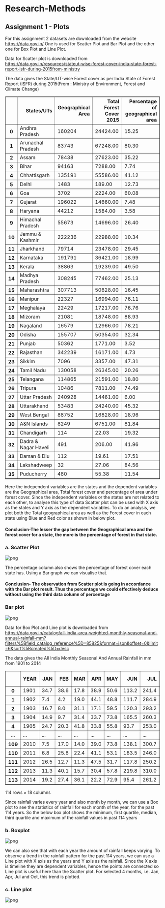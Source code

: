 # Research-Methods

## Assignment 1 - Plots



For this assignment 2 datasets are downloaded from the website https://data.gov.in/ 
One is used for Scatter Plot and Bar Plot and the other one for Box Plot and Line Plot.


Data for Scatter plot is downloaded from https://data.gov.in/resources/stateut-wise-forest-cover-india-state-forest-report-isfr-during-2015from-ministry

The data gives the State/UT-wise Forest cover as per India State of Forest Report (ISFR) during 2015(From : Ministry of Environment, Forest and Climate Change)


<div>

<table border="1" class="dataframe">
  <thead>
    <tr style="text-align: right;">
      <th></th>
      <th>States/UTs</th>
      <th>Geographical Area</th>
      <th>Total Forest Cover 2015</th>
      <th>Percentage of geographical area</th>
    </tr>
  </thead>
  <tbody>
    <tr>
      <th>0</th>
      <td>Andhra Pradesh</td>
      <td>160204</td>
      <td>24424.00</td>
      <td>15.25</td>
    </tr>
    <tr>
      <th>1</th>
      <td>Arunachal Pradesh</td>
      <td>83743</td>
      <td>67248.00</td>
      <td>80.30</td>
    </tr>
    <tr>
      <th>2</th>
      <td>Assam</td>
      <td>78438</td>
      <td>27623.00</td>
      <td>35.22</td>
    </tr>
    <tr>
      <th>3</th>
      <td>Bihar</td>
      <td>94163</td>
      <td>7288.00</td>
      <td>7.74</td>
    </tr>
    <tr>
      <th>4</th>
      <td>Chhattisgarh</td>
      <td>135191</td>
      <td>55586.00</td>
      <td>41.12</td>
    </tr>
    <tr>
      <th>5</th>
      <td>Delhi</td>
      <td>1483</td>
      <td>189.00</td>
      <td>12.73</td>
    </tr>
    <tr>
      <th>6</th>
      <td>Goa</td>
      <td>3702</td>
      <td>2224.00</td>
      <td>60.08</td>
    </tr>
    <tr>
      <th>7</th>
      <td>Gujarat</td>
      <td>196022</td>
      <td>14660.00</td>
      <td>7.48</td>
    </tr>
    <tr>
      <th>8</th>
      <td>Haryana</td>
      <td>44212</td>
      <td>1584.00</td>
      <td>3.58</td>
    </tr>
    <tr>
      <th>9</th>
      <td>Himachal Pradesh</td>
      <td>55673</td>
      <td>14696.00</td>
      <td>26.40</td>
    </tr>
    <tr>
      <th>10</th>
      <td>Jammu &amp; Kashmir</td>
      <td>222236</td>
      <td>22988.00</td>
      <td>10.34</td>
    </tr>
    <tr>
      <th>11</th>
      <td>Jharkhand</td>
      <td>79714</td>
      <td>23478.00</td>
      <td>29.45</td>
    </tr>
    <tr>
      <th>12</th>
      <td>Karnataka</td>
      <td>191791</td>
      <td>36421.00</td>
      <td>18.99</td>
    </tr>
    <tr>
      <th>13</th>
      <td>Kerala</td>
      <td>38863</td>
      <td>19239.00</td>
      <td>49.50</td>
    </tr>
    <tr>
      <th>14</th>
      <td>Madhya Pradesh</td>
      <td>308245</td>
      <td>77462.00</td>
      <td>25.13</td>
    </tr>
    <tr>
      <th>15</th>
      <td>Maharashtra</td>
      <td>307713</td>
      <td>50628.00</td>
      <td>16.45</td>
    </tr>
    <tr>
      <th>16</th>
      <td>Manipur</td>
      <td>22327</td>
      <td>16994.00</td>
      <td>76.11</td>
    </tr>
    <tr>
      <th>17</th>
      <td>Meghalaya</td>
      <td>22429</td>
      <td>17217.00</td>
      <td>76.76</td>
    </tr>
    <tr>
      <th>18</th>
      <td>Mizoram</td>
      <td>21081</td>
      <td>18748.00</td>
      <td>88.93</td>
    </tr>
    <tr>
      <th>19</th>
      <td>Nagaland</td>
      <td>16579</td>
      <td>12966.00</td>
      <td>78.21</td>
    </tr>
    <tr>
      <th>20</th>
      <td>Odisha</td>
      <td>155707</td>
      <td>50354.00</td>
      <td>32.34</td>
    </tr>
    <tr>
      <th>21</th>
      <td>Punjab</td>
      <td>50362</td>
      <td>1771.00</td>
      <td>3.52</td>
    </tr>
    <tr>
      <th>22</th>
      <td>Rajasthan</td>
      <td>342239</td>
      <td>16171.00</td>
      <td>4.73</td>
    </tr>
    <tr>
      <th>23</th>
      <td>Sikkim</td>
      <td>7096</td>
      <td>3357.00</td>
      <td>47.31</td>
    </tr>
    <tr>
      <th>24</th>
      <td>Tamil Nadu</td>
      <td>130058</td>
      <td>26345.00</td>
      <td>20.26</td>
    </tr>
    <tr>
      <th>25</th>
      <td>Telangana</td>
      <td>114865</td>
      <td>21591.00</td>
      <td>18.80</td>
    </tr>
    <tr>
      <th>26</th>
      <td>Tripura</td>
      <td>10486</td>
      <td>7811.00</td>
      <td>74.49</td>
    </tr>
    <tr>
      <th>27</th>
      <td>Uttar Pradesh</td>
      <td>240928</td>
      <td>14461.00</td>
      <td>6.00</td>
    </tr>
    <tr>
      <th>28</th>
      <td>Uttarakhand</td>
      <td>53483</td>
      <td>24240.00</td>
      <td>45.32</td>
    </tr>
    <tr>
      <th>29</th>
      <td>West Bengal</td>
      <td>88752</td>
      <td>16828.00</td>
      <td>18.96</td>
    </tr>
    <tr>
      <th>30</th>
      <td>A&amp;N Islands</td>
      <td>8249</td>
      <td>6751.00</td>
      <td>81.84</td>
    </tr>
    <tr>
      <th>31</th>
      <td>Chandigarh</td>
      <td>114</td>
      <td>22.03</td>
      <td>19.32</td>
    </tr>
    <tr>
      <th>32</th>
      <td>Dadra &amp; Nagar Haveli</td>
      <td>491</td>
      <td>206.00</td>
      <td>41.96</td>
    </tr>
    <tr>
      <th>33</th>
      <td>Daman &amp; Diu</td>
      <td>112</td>
      <td>19.61</td>
      <td>17.51</td>
    </tr>
    <tr>
      <th>34</th>
      <td>Lakshadweep</td>
      <td>32</td>
      <td>27.06</td>
      <td>84.56</td>
    </tr>
    <tr>
      <th>35</th>
      <td>Puducherry</td>
      <td>480</td>
      <td>55.38</td>
      <td>11.54</td>
    </tr>
  </tbody>
</table>
</div>

Here the independent variables are the states and the dependent variables are the Geographical area, Total forest cover and percentage of area under forest cover.
Since the independent variables or the states are not related to each other, to analyse this type of data Scatter plot can be used with X axis as the states and Y axis as the dependent variables.
To do an analysis, we plot both the Total geographical area as well as the Forest cover in each state using Blue and Red color as shown in below plot.

#### Conclusion-The lesser the gap between the Geographical area and the forest cover for a state, the more is the percentage of forest in that state.

### a. Scatter Plot

![png](a_Scatter_plot.png)


The percentage column also shows the percentage of forest cover each state has. Using a Bar graph we can visualise that.
#### Conclusion- The observation from Scatter plot is going in accordance with the Bar plot result. Thus the percentage we could effectively deduce without using the third data column of percentage

### Bar plot

![png](a_Bar_plot.png)


Data for Box Plot and Line plot is downloaded from https://data.gov.in/catalog/all-india-area-weighted-monthly-seasonal-and-annual-rainfall-mm?filters%5Bfield_catalog_reference%5D=85825&format=json&offset=0&limit=6&sort%5Bcreated%5D=desc

The data gives the All India Monthly Seasonal And Annual Rainfall in mm from 1901 to 2014



<div>

<table border="1" class="dataframe">
  <thead>
    <tr style="text-align: right;">
      <th></th>
      <th>YEAR</th>
      <th>JAN</th>
      <th>FEB</th>
      <th>MAR</th>
      <th>APR</th>
      <th>MAY</th>
      <th>JUN</th>
      <th>JUL</th>
      <th>AUG</th>
      <th>SEP</th>
      <th>OCT</th>
      <th>NOV</th>
      <th>DEC</th>
      <th>ANN</th>
      <th>Jan-Feb</th>
      <th>Mar-May</th>
      <th>Jun-Sep</th>
      <th>Oct-Dec</th>
    </tr>
  </thead>
  <tbody>
    <tr>
      <th>0</th>
      <td>1901</td>
      <td>34.7</td>
      <td>38.6</td>
      <td>17.8</td>
      <td>38.9</td>
      <td>50.6</td>
      <td>113.2</td>
      <td>241.4</td>
      <td>271.6</td>
      <td>124.7</td>
      <td>52.4</td>
      <td>38.7</td>
      <td>8.2</td>
      <td>1030.8</td>
      <td>73.2</td>
      <td>107.3</td>
      <td>751.0</td>
      <td>99.3</td>
    </tr>
    <tr>
      <th>1</th>
      <td>1902</td>
      <td>7.4</td>
      <td>4.2</td>
      <td>19.0</td>
      <td>44.1</td>
      <td>48.8</td>
      <td>111.7</td>
      <td>284.9</td>
      <td>201.0</td>
      <td>200.2</td>
      <td>62.5</td>
      <td>29.4</td>
      <td>25.2</td>
      <td>1038.4</td>
      <td>11.6</td>
      <td>111.9</td>
      <td>797.8</td>
      <td>117.2</td>
    </tr>
    <tr>
      <th>2</th>
      <td>1903</td>
      <td>16.7</td>
      <td>8.0</td>
      <td>31.1</td>
      <td>17.1</td>
      <td>59.5</td>
      <td>120.3</td>
      <td>293.2</td>
      <td>274.0</td>
      <td>198.1</td>
      <td>119.5</td>
      <td>40.3</td>
      <td>18.0</td>
      <td>1195.9</td>
      <td>24.7</td>
      <td>107.7</td>
      <td>885.6</td>
      <td>177.8</td>
    </tr>
    <tr>
      <th>3</th>
      <td>1904</td>
      <td>14.9</td>
      <td>9.7</td>
      <td>31.4</td>
      <td>33.7</td>
      <td>73.8</td>
      <td>165.5</td>
      <td>260.3</td>
      <td>207.7</td>
      <td>130.8</td>
      <td>69.8</td>
      <td>11.2</td>
      <td>16.4</td>
      <td>1025.1</td>
      <td>24.5</td>
      <td>138.8</td>
      <td>764.3</td>
      <td>97.4</td>
    </tr>
    <tr>
      <th>4</th>
      <td>1905</td>
      <td>24.7</td>
      <td>20.3</td>
      <td>41.8</td>
      <td>33.8</td>
      <td>55.8</td>
      <td>93.7</td>
      <td>253.0</td>
      <td>201.7</td>
      <td>178.1</td>
      <td>54.9</td>
      <td>9.6</td>
      <td>10.1</td>
      <td>977.5</td>
      <td>45.0</td>
      <td>131.4</td>
      <td>726.4</td>
      <td>74.7</td>
    </tr>
    <tr>
      <th>...</th>
      <td>...</td>
      <td>...</td>
      <td>...</td>
      <td>...</td>
      <td>...</td>
      <td>...</td>
      <td>...</td>
      <td>...</td>
      <td>...</td>
      <td>...</td>
      <td>...</td>
      <td>...</td>
      <td>...</td>
      <td>...</td>
      <td>...</td>
      <td>...</td>
      <td>...</td>
      <td>...</td>
    </tr>
    <tr>
      <th>109</th>
      <td>2010</td>
      <td>7.5</td>
      <td>17.0</td>
      <td>14.0</td>
      <td>39.0</td>
      <td>73.8</td>
      <td>138.1</td>
      <td>300.7</td>
      <td>274.7</td>
      <td>197.7</td>
      <td>69.0</td>
      <td>61.4</td>
      <td>22.7</td>
      <td>1215.5</td>
      <td>24.5</td>
      <td>126.8</td>
      <td>911.1</td>
      <td>153.2</td>
    </tr>
    <tr>
      <th>110</th>
      <td>2011</td>
      <td>6.8</td>
      <td>25.8</td>
      <td>22.4</td>
      <td>41.1</td>
      <td>53.1</td>
      <td>183.5</td>
      <td>246.0</td>
      <td>284.9</td>
      <td>186.9</td>
      <td>38.1</td>
      <td>20.1</td>
      <td>7.6</td>
      <td>1116.3</td>
      <td>32.6</td>
      <td>116.6</td>
      <td>901.3</td>
      <td>65.8</td>
    </tr>
    <tr>
      <th>111</th>
      <td>2012</td>
      <td>26.5</td>
      <td>12.7</td>
      <td>11.3</td>
      <td>47.5</td>
      <td>31.7</td>
      <td>117.8</td>
      <td>250.2</td>
      <td>262.4</td>
      <td>193.5</td>
      <td>58.7</td>
      <td>30.7</td>
      <td>11.7</td>
      <td>1054.7</td>
      <td>39.2</td>
      <td>90.5</td>
      <td>823.9</td>
      <td>101.1</td>
    </tr>
    <tr>
      <th>112</th>
      <td>2013</td>
      <td>11.3</td>
      <td>40.1</td>
      <td>15.7</td>
      <td>30.4</td>
      <td>57.8</td>
      <td>219.8</td>
      <td>310.0</td>
      <td>254.7</td>
      <td>152.7</td>
      <td>129.4</td>
      <td>14.0</td>
      <td>6.7</td>
      <td>1092.5</td>
      <td>51.4</td>
      <td>103.8</td>
      <td>937.2</td>
      <td>150.1</td>
    </tr>
    <tr>
      <th>113</th>
      <td>2014</td>
      <td>19.2</td>
      <td>27.4</td>
      <td>36.1</td>
      <td>22.2</td>
      <td>72.9</td>
      <td>95.4</td>
      <td>261.2</td>
      <td>237.5</td>
      <td>188.0</td>
      <td>60.2</td>
      <td>14.4</td>
      <td>10.7</td>
      <td>1045.2</td>
      <td>46.6</td>
      <td>131.2</td>
      <td>782.1</td>
      <td>85.3</td>
    </tr>
  </tbody>
</table>
<p>114 rows × 18 columns</p>
</div>



Since rainfall varies every year and also month by month, we can use a Box plot to see the statistics of rainfall for each month of the year, for the past 114 years.
So the below box plot shows the minimum, first quartile, median, third quartile and maximum of the rainfall values in past 114 years 

### b. Boxplot

![png](b_Box_plot.png)


We can also see that with each year the amount of rainfall keeps varying. To observe a trend in the rainfall pattern for the past 114 years, we can use a Line plot with X axis as the years and Y axis as the rainfall. Since the X axis is timeline they are dependent variables, hence the points are connected so Line plot is useful here than the Scatter plot. For selected 4 months, i.e. Jan, Apr, Jul and Oct, this trend is plotted.

### c. Line plot

![png](c_Line_plot.png)
